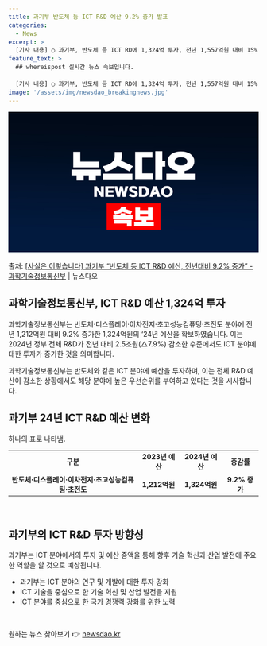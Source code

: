 ```yaml
---
title: 과기부 반도체 등 ICT R&D 예산 9.2% 증가 발표
categories:
  - News
excerpt: >
  [기사 내용] ○ 과기부, 반도체 등 ICT RD에 1,324억 투자, 전년 1,557억원 대비 15% 감소…
feature_text: >
  ## whereispost 실시간 뉴스 속보입니다.

  [기사 내용] ○ 과기부, 반도체 등 ICT RD에 1,324억 투자, 전년 1,557억원 대비 15% 감소…
image: '/assets/img/newsdao_breakingnews.jpg'
---
```


![뉴스다오 속보](/assets/img/newsdao_breakingnews.jpg)

<p>출처: <a href="https://newsdao.kr/3062" rel="dofollow">[사실은 이렇습니다] 과기부 “반도체 등 ICT R&D 예산, 전년대비 9.2% 증가” - 과학기술정보통신부</a> | 뉴스다오</p>

<h2 data-ke-size="size26">과학기술정보통신부, ICT R&D 예산 1,324억 투자</h2>
과학기술정보통신부는 반도체·디스플레이·이차전지·초고성능컴퓨팅·초전도 분야에 전년 1,212억원 대비 9.2% 증가한 1,324억원의 ‘24년 예산을 확보하였습니다. 이는 2024년 정부 전체 R&D가 전년 대비 2.5조원(△7.9%) 감소한 수준에서도 ICT 분야에 대한 투자가 증가한 것을 의미합니다.

<p data-ke-size="size16">과학기술정보통신부는 반도체와 같은 ICT 분야에 예산을 투자하며, 이는 전체 R&D 예산이 감소한 상황에서도 해당 분야에 높은 우선순위를 부여하고 있다는 것을 시사합니다.</p>

<h2 data-ke-size="size26">과기부 24년 ICT R&D 예산 변화</h2>
하나의 표로 나타냄.

<table>
    <tr>
        <td style="text-align: center; height: 17px;"><b>구분</b></td>
        <td style="text-align: center; height: 17px;"><b>2023년 예산</b></td>
        <td style="text-align: center; height: 17px;"><b>2024년 예산</b></td>
        <td style="text-align: center; height: 17px;"><b>증감률</b></td>
    </tr>
    <tr>
        <td style="text-align: center; height: 17px;"><b>반도체·디스플레이·이차전지·초고성능컴퓨팅·초전도</b></td>
        <td style="text-align: center; height: 17px;"><b>1,212억원</b></td>
        <td style="text-align: center; height: 17px;"><b>1,324억원</b></td>
        <td style="text-align: center; height: 17px;"><b>9.2% 증가</b></td>
    </tr>
</table>

<p data-ke-size="size16">&nbsp;</p>

<h2 data-ke-size="size26">과기부의 ICT R&D 투자 방향성</h2>
과기부는 ICT 분야에서의 투자 및 예산 증액을 통해 향후 기술 혁신과 산업 발전에 주요한 역할을 할 것으로 예상됩니다.

<ul>
    <li>과기부는 ICT 분야의 연구 및 개발에 대한 투자 강화</li>
    <li>ICT 기술을 중심으로 한 기술 혁신 및 산업 발전을 지원</li>
    <li>ICT 분야를 중심으로 한 국가 경쟁력 강화를 위한 노력</li>
</ul>

<p data-ke-size="size16">&nbsp;</p> 

원하는 뉴스 찾아보기 👉 <a href="https://newsdao.kr" rel="dofollow">newsdao.kr</a>



